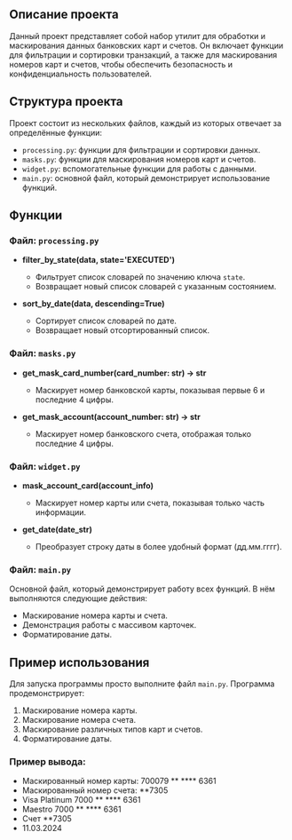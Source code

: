 ## Описание проекта

Данный проект представляет собой набор утилит для обработки и маскирования данных банковских карт и счетов. Он включает функции для фильтрации и сортировки транзакций, а также для маскирования номеров карт и счетов, чтобы обеспечить безопасность и конфиденциальность пользователей.

## Структура проекта

Проект состоит из нескольких файлов, каждый из которых отвечает за определённые функции:

- `processing.py`: функции для фильтрации и сортировки данных.
- `masks.py`: функции для маскирования номеров карт и счетов.
- `widget.py`: вспомогательные функции для работы с данными.
- `main.py`: основной файл, который демонстрирует использование функций.

## Функции

### Файл: `processing.py`

- **filter_by_state(data, state='EXECUTED')**
  - Фильтрует список словарей по значению ключа `state`.
  - Возвращает новый список словарей с указанным состоянием.

- **sort_by_date(data, descending=True)**
  - Сортирует список словарей по дате.
  - Возвращает новый отсортированный список.

### Файл: `masks.py`

- **get_mask_card_number(card_number: str) -> str**
  - Маскирует номер банковской карты, показывая первые 6 и последние 4 цифры.
  
- **get_mask_account(account_number: str) -> str**
  - Маскирует номер банковского счета, отображая только последние 4 цифры.

### Файл: `widget.py`

- **mask_account_card(account_info)**
  - Маскирует номер карты или счета, показывая только часть информации.
  
- **get_date(date_str)**
  - Преобразует строку даты в более удобный формат (дд.мм.гггг).

### Файл: `main.py`

Основной файл, который демонстрирует работу всех функций. В нём выполняются следующие действия:
- Маскирование номера карты и счета.
- Демонстрация работы с массивом карточек.
- Форматирование даты.

## Пример использования

Для запуска программы просто выполните файл `main.py`. Программа продемонстрирует:
1. Маскирование номера карты.
2. Маскирование номера счета.
3. Маскирование различных типов карт и счетов.
4. Форматирование даты.

### Пример вывода:

- Маскированный номер карты: 700079 ** **** 6361
- Маскированный номер счета: **7305
- Visa Platinum 7000 ** **** 6361
- Maestro 7000 ** **** 6361
- Счет **7305
- 11.03.2024